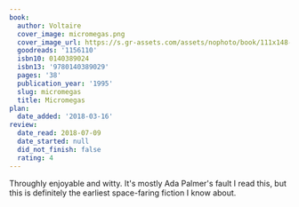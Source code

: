 ```yaml
---
book:
  author: Voltaire
  cover_image: micromegas.png
  cover_image_url: https://s.gr-assets.com/assets/nophoto/book/111x148-bcc042a9c91a29c1d680899eff700a03.png
  goodreads: '1156110'
  isbn10: 0140389024
  isbn13: '9780140389029'
  pages: '38'
  publication_year: '1995'
  slug: micromegas
  title: Micromegas
plan:
  date_added: '2018-03-16'
review:
  date_read: 2018-07-09
  date_started: null
  did_not_finish: false
  rating: 4
---
```


Throughly enjoyable and witty. It's mostly Ada Palmer's fault I read this, but this is definitely the earliest space-faring fiction I know about.
